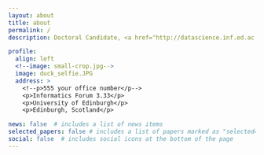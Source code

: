 ```yaml
---
layout: about
title: about
permalink: /
description: Doctoral Candidate, <a href="http://datascience.inf.ed.ac.uk/">CDT Data Science</a>, University of Edinburgh.

profile:
  align: left
  <!--image: small-crop.jpg-->
  image: duck_selfie.JPG
  address: >
    <!--p>555 your office number</p-->
    <p>Informatics Forum 3.33</p>
    <p>University of Edinburgh</p>
    <p>Edinburgh, Scotland</p>

news: false  # includes a list of news items
selected_papers: false # includes a list of papers marked as "selected={true}" <- need to figure this field out
social: false  # includes social icons at the bottom of the page
---
```

